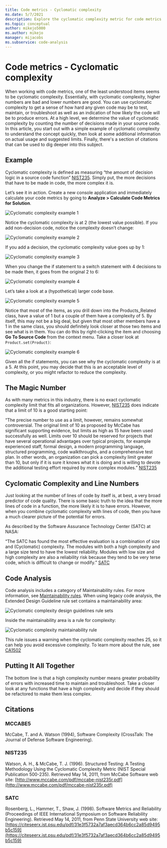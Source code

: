 ```yaml
---
title: Code metrics - Cyclomatic complexity
ms.date: 5/7/2021
description: Explore the cyclomatic complexity metric for code metrics in Visual Studio and estimate the difficulty to test, maintain, and troubleshoot your code.
ms.topic: conceptual
author: mikejo5000
ms.author: mikejo
manager: mijacobs
ms.subservice: code-analysis
---
```

# Code metrics - Cyclomatic complexity

When working with code metrics, one of the least understood items seems to be cyclomatic complexity. Essentially, with cyclomatic complexity, higher numbers are bad and lower numbers are good. You can use cyclomatic complexity to get a sense of how hard any given code may be to test, maintain, or troubleshoot as well as an indication of how likely the code will be to produce errors. At a high level, we determine the value of cyclomatic complexity by counting the number of decisions made in your source code. In this article, you start out with a simple example of cyclomatic complexity to understand the concept quickly, then look at some additional information on actual usage and suggested limits. Finally, there's a section of citations that can be used to dig deeper into this subject.

## Example

Cyclomatic complexity is defined as measuring “the amount of decision logic in a source code function” [NIST235](#nist235). Simply put, the more decisions that have to be made in code, the more complex it is.

Let’s see it in action. Create a new console application and immediately calculate your code metrics by going to **Analyze > Calculate Code Metrics for Solution**.

![Cyclomatic complexity example 1](media/cyclomatic-complexity-example-1.png)

Notice the cyclomatic complexity is at 2 (the lowest value possible). If you add non-decision code, notice the complexity doesn’t change:

![Cyclomatic complexity example 2](media/cyclomatic-complexity-example-2.png)

If you add a decision, the cyclomatic complexity value goes up by 1:

![Cyclomatic complexity example 3](media/cyclomatic-complexity-example-3.png)

When you change the if statement to a switch statement with 4 decisions to be made then, it goes from the original 2 to 6:

![Cyclomatic complexity example 4](media/cyclomatic-complexity-example-4.png)

Let’s take a look at a (hypothetical) larger code base.

![Cyclomatic complexity example 5](media/cyclomatic-complexity-example-5.png)

Notice that most of the items, as you drill down into the Products_Related class, have a value of 1 but a couple of them have a complexity of 5. By itself, this may not be a big deal, but given that most other members have a 1 in the same class, you should definitely look closer at those two items and see what is in them. You can do this by right-clicking the item and choosing **Go To Source Code** from the context menu. Take a closer look at `Product.set(Product)`:

![Cyclomatic complexity example 6](media/cyclomatic-complexity-example-6.png)

Given all the if statements, you can see why the cyclomatic complexity is at a 5. At this point, you may decide that this is an acceptable level of complexity, or you might refactor to reduce the complexity.

## The Magic Number

As with many metrics in this industry, there is no exact cyclomatic complexity limit that fits all organizations. However, [NIST235](#nist235) does indicate that a limit of 10 is a good starting point:

“The precise number to use as a limit, however, remains somewhat controversial. The original limit of 10 as proposed by McCabe has significant supporting evidence, but limits as high as 15 have been used successfully as well. Limits over 10 should be reserved for projects that have several operational advantages over typical projects, for example experienced staff, formal design, a modern programming language, structured programming, code walkthroughs, and a comprehensive test plan. In other words, an organization can pick a complexity limit greater than 10, but only if it is sure it knows what it is doing and is willing to devote the additional testing effort required by more complex modules.” [NIST235](#nist235)

## Cyclomatic Complexity and Line Numbers

Just looking at the number of lines of code by itself is, at best, a very broad predictor of code quality. There is some basic truth to the idea that the more lines of code in a function, the more likely it is to have errors. However, when you combine cyclomatic complexity with lines of code, then you have a much clearer picture of the potential for errors.

As described by the Software Assurance Technology Center (SATC) at NASA:

“The SATC has found the most effective evaluation is a combination of size and (Cyclomatic) complexity. The modules with both a high complexity and a large size tend to have the lowest reliability. Modules with low size and high complexity are also a reliability risk because they tend to be very terse code, which is difficult to change or modify.” [SATC](#satc)

## Code Analysis

Code analysis includes a category of Maintainability rules. For more information, see [Maintainability rules](/dotnet/fundamentals/code-analysis/quality-rules/maintainability-warnings). When using legacy code analysis, the Extended Design Guideline rule set contains a maintainability area:

![Cyclomatic complexity design guidelines rule sets](media/cyclomatic-complexity-design-guidelines.png)

Inside the maintainability area is a rule for complexity:

![Cyclomatic complexity maintainability rule](media/cyclomatic-complexity-maintainability-rule.png)

This rule issues a warning when the cyclomatic complexity reaches 25, so it can help you avoid excessive complexity. To learn more about the rule, see [CA1502](/dotnet/fundamentals/code-analysis/quality-rules/ca1502)

## Putting It All Together

The bottom line is that a high complexity number means greater probability of errors with increased time to maintain and troubleshoot. Take a closer look at any functions that have a high complexity and decide if they should be refactored to make them less complex.

## Citations

### MCCABE5

McCabe, T. and A. Watson (1994), Software Complexity (CrossTalk: The Journal of Defense Software Engineering).

### NIST235

Watson, A. H., & McCabe, T. J. (1996). Structured Testing: A Testing Methodology Using the Cyclomatic Complexity Metric (NIST Special Publication 500-235). Retrieved May 14, 2011, from McCabe Software web site: [http://www.mccabe.com/pdf/mccabe-nist235r.pdf](http://www.mccabe.com/pdf/mccabe-nist235r.pdf)

### SATC

Rosenberg, L., Hammer, T., Shaw, J. (1998). Software Metrics and Reliability (Proceedings of IEEE International Symposium on Software Reliability Engineering). Retrieved May 14, 2011, from Penn State University web site: [https://citeseerx.ist.psu.edu/pdf/31e3f5732a7af3aecd364b6cc2a85d9495b5c159](https://citeseerx.ist.psu.edu/pdf/31e3f5732a7af3aecd364b6cc2a85d9495b5c159)
